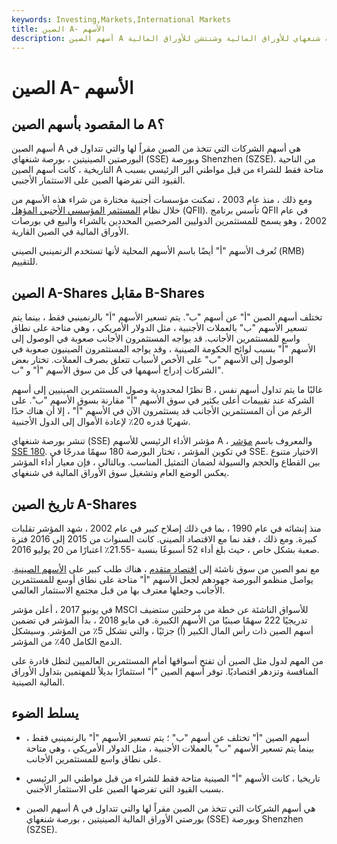 ```yaml
---
keywords: Investing,Markets,International Markets
title: الصين A- الأسهم
description: أسهم الصين A هي أسهم شركات مقرها الصين وتتداول في بورصتي الأسهم الصينيتين ، بورصة شنغهاي للأوراق المالية وشنتشن للأوراق المالية.
---
```


# الصين A- الأسهم
## ما المقصود بأسهم الصين A؟

أسهم الصين A هي أسهم الشركات التي تتخذ من الصين مقراً لها والتي تتداول في البورصتين الصينيتين ، بورصة شنغهاي (SSE) وبورصة Shenzhen (SZSE). من الناحية التاريخية ، كانت أسهم الصين A متاحة فقط للشراء من قبل مواطني البر الرئيسي بسبب القيود التي تفرضها الصين على الاستثمار الأجنبي.

ومع ذلك ، منذ عام 2003 ، تمكنت مؤسسات أجنبية مختارة من شراء هذه الأسهم من خلال نظام [المستثمر المؤسسي الأجنبي المؤهل](/qualified-foreign-institutional-investor-qfii) (QFII). تأسس برنامج QFII في عام 2002 ، وهو يسمح للمستثمرين الدوليين المرخصين المحددين بالشراء والبيع في بورصات الأوراق المالية في الصين القارية.

تُعرف الأسهم "أ" أيضًا باسم الأسهم المحلية لأنها تستخدم الرنمينبي الصيني (RMB) للتقييم.

## الصين A-Shares مقابل B-Shares

تختلف أسهم الصين "أ" عن أسهم "ب". يتم تسعير الأسهم "أ" بالرنمينبي فقط ، بينما يتم تسعير الأسهم "ب" بالعملات الأجنبية ، مثل الدولار الأمريكي ، وهي متاحة على نطاق واسع للمستثمرين الأجانب. قد يواجه المستثمرون الأجانب صعوبة في الوصول إلى الأسهم "أ" بسبب لوائح الحكومة الصينية ، وقد يواجه المستثمرون الصينيون صعوبة في الوصول إلى الأسهم "ب" على الأخص لأسباب تتعلق بصرف العملات. تختار بعض الشركات إدراج أسهمها في كل من سوق الأسهم "أ" و "ب".

نظرًا لمحدودية وصول المستثمرين الصينيين إلى أسهم B ، غالبًا ما يتم تداول أسهم نفس الشركة عند تقييمات أعلى بكثير في سوق الأسهم "أ" مقارنة بسوق الأسهم "ب". على الرغم من أن المستثمرين الأجانب قد يستثمرون الآن في الأسهم "أ" ، إلا أن هناك حدًا شهريًا قدره 20٪ لإعادة الأموال إلى الدول الأجنبية.

تنشر بورصة شنغهاي (SSE) مؤشر الأداء الرئيسي للأسهم A ، والمعروف باسم [مؤشر SSE 180](/sse-composite). في تكوين المؤشر ، تختار البورصة 180 سهمًا مدرجًا في SSE. الاختيار متنوع بين القطاع والحجم والسيولة لضمان التمثيل المناسب. وبالتالي ، فإن معيار أداء المؤشر يعكس الوضع العام وتشغيل سوق الأوراق المالية في شنغهاي.

## تاريخ الصين A-Shares

منذ إنشائه في عام 1990 ، بما في ذلك إصلاح كبير في عام 2002 ، شهد المؤشر تقلبات كبيرة. ومع ذلك ، فقد نما مع الاقتصاد الصيني. كانت السنوات من 2015 إلى 2016 فترة صعبة بشكل خاص ، حيث بلغ أداء 52 أسبوعًا بنسبة -21.55٪ اعتبارًا من 20 يوليو 2016.

مع نمو الصين من سوق ناشئة إلى [اقتصاد متقدم](/advanced-economies) ، هناك طلب كبير على [الأسهم الصينية](/equity). يواصل منظمو البورصة جهودهم لجعل الأسهم "أ" متاحة على نطاق أوسع للمستثمرين الأجانب وجعلها معترف بها من قبل مجتمع الاستثمار العالمي.

في يونيو 2017 ، أعلن مؤشر MSCI للأسواق الناشئة عن خطة من مرحلتين ستضيف تدريجيًا 222 سهمًا صينيًا من الأسهم الكبيرة. في مايو 2018 ، بدأ المؤشر في تضمين أسهم الصين ذات رأس المال الكبير (أ) جزئيًا ، والتي تشكل 5٪ من المؤشر. وسيشكل الدمج الكامل 40٪ من المؤشر.

من المهم لدول مثل الصين أن تفتح أسواقها أمام المستثمرين العالميين لتظل قادرة على المنافسة وتزدهر اقتصاديًا. توفر أسهم الصين "أ" استثمارًا بديلاً للمهتمين بتداول الأوراق المالية الصينية.

## يسلط الضوء

- أسهم الصين "أ" تختلف عن أسهم "ب" ؛ يتم تسعير الأسهم "أ" بالرنمينبي فقط ، بينما يتم تسعير الأسهم "ب" بالعملات الأجنبية ، مثل الدولار الأمريكي ، وهي متاحة على نطاق واسع للمستثمرين الأجانب.

- تاريخيا ، كانت الأسهم "أ" الصينية متاحة فقط للشراء من قبل مواطني البر الرئيسي بسبب القيود التي تفرضها الصين على الاستثمار الأجنبي.

- أسهم الصين A هي أسهم الشركات التي تتخذ من الصين مقراً لها والتي تتداول في بورصتي الأوراق المالية الصينيتين ، بورصة شنغهاي (SSE) وبورصة Shenzhen (SZSE).

